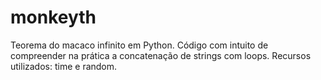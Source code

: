 # monkeyth
Teorema do macaco infinito em Python.
Código com intuito de compreender na prática a concatenação de strings com loops.
Recursos utilizados: time e random.
